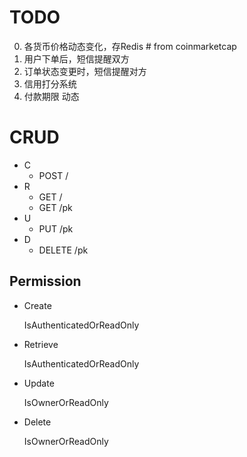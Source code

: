 # TODO

0. 各货币价格动态变化，存Redis  # from coinmarketcap
1. 用户下单后，短信提醒双方
2. 订单状态变更时，短信提醒对方
3. 信用打分系统
4. 付款期限 动态

# CRUD

* C
    - POST /
* R
    - GET /
    - GET /pk
* U
    - PUT /pk
* D
    - DELETE /pk
    
## Permission

* Create

    IsAuthenticatedOrReadOnly
    
* Retrieve

    IsAuthenticatedOrReadOnly
    
* Update

    IsOwnerOrReadOnly

* Delete

    IsOwnerOrReadOnly
